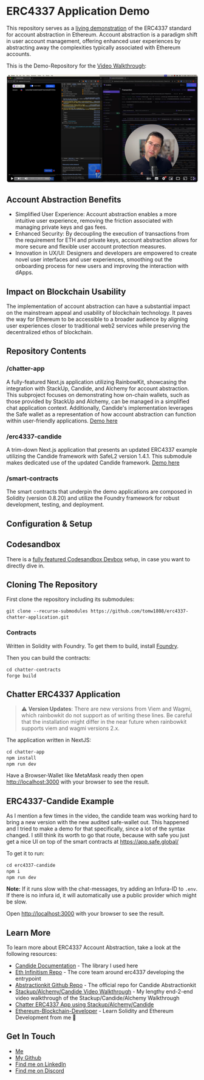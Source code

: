# ERC4337 Application Demo

This repository serves as a [living demonstration](https://erc4337-chatter-nextjs-app.vercel.app/) of the ERC4337 standard for account abstraction in Ethereum. Account abstraction is a paradigm shift in user account management, offering enhanced user experiences by abstracting away the complexities typically associated with Ethereum accounts.

This is the Demo-Repository for the [Video Walkthrough](https://www.youtube.com/watch?v=v_V4Wqcn7vE):

[![ERC4337 Demo](./video-screenshot.png)](https://www.youtube.com/watch?v=v_V4Wqcn7vE)


## Account Abstraction Benefits

 - Simplified User Experience: Account abstraction enables a more intuitive user experience, removing the friction associated with managing private keys and gas fees.
 - Enhanced Security: By decoupling the execution of transactions from the requirement for ETH and private keys, account abstraction allows for more secure and flexible user account protection measures.
 - Innovation in UX/UI: Designers and developers are empowered to create novel user interfaces and user experiences, smoothing out the onboarding process for new users and improving the interaction with dApps.

## Impact on Blockchain Usability

The implementation of account abstraction can have a substantial impact on the mainstream appeal and usability of blockchain technology. It paves the way for Ethereum to be accessible to a broader audience by aligning user experiences closer to traditional web2 services while preserving the decentralized ethos of blockchain.

## Repository Contents

### /chatter-app
A fully-featured Next.js application utilizing RainbowKit, showcasing the integration with StackUp, Candide, and Alchemy for account abstraction. This subproject focuses on demonstrating how on-chain wallets, such as those provided by StackUp and Alchemy, can be managed in a simplified chat application context. Additionally, Candide's implementation leverages the Safe wallet as a representation of how account abstraction can function within user-friendly applications. [Demo here](https://erc4337-chatter-nextjs-app.vercel.app/)

### /erc4337-candide
A trim-down Next.js application that presents an updated ERC4337 example utilizing the Candide framework with SafeL2 version 1.4.1. This submodule makes dedicated use of the updated Candide framework. [Demo here](https://erc4337-candide.vercel.app/)

### /smart-contracts
The smart contracts that underpin the demo applications are composed in Solidity (version 0.8.20) and utilize the Foundry framework for robust development, testing, and deployment. 

## Configuration & Setup

## Codesandbox
There is a [fully featured Codesandbox Devbox](https://codesandbox.io/p/devbox/erc4337-chatter-8fc2sh?embed=1&file=%2Ferc4337-chatter-application%2Fchatter-app%2Fapp%2Fpage.tsx&layout=%257B%2522sidebarPanel%2522%253A%2522EXPLORER%2522%252C%2522rootPanelGroup%2522%253A%257B%2522direction%2522%253A%2522horizontal%2522%252C%2522contentType%2522%253A%2522UNKNOWN%2522%252C%2522type%2522%253A%2522PANEL_GROUP%2522%252C%2522id%2522%253A%2522ROOT_LAYOUT%2522%252C%2522panels%2522%253A%255B%257B%2522type%2522%253A%2522PANEL_GROUP%2522%252C%2522contentType%2522%253A%2522UNKNOWN%2522%252C%2522direction%2522%253A%2522vertical%2522%252C%2522id%2522%253A%2522clrlyar6g00063b6ku7nvgs1f%2522%252C%2522sizes%2522%253A%255B70%252C30%255D%252C%2522panels%2522%253A%255B%257B%2522type%2522%253A%2522PANEL_GROUP%2522%252C%2522contentType%2522%253A%2522EDITOR%2522%252C%2522direction%2522%253A%2522horizontal%2522%252C%2522id%2522%253A%2522EDITOR%2522%252C%2522panels%2522%253A%255B%257B%2522type%2522%253A%2522PANEL%2522%252C%2522contentType%2522%253A%2522EDITOR%2522%252C%2522id%2522%253A%2522clrlyar6g00023b6k904d2ya4%2522%257D%255D%257D%252C%257B%2522type%2522%253A%2522PANEL_GROUP%2522%252C%2522contentType%2522%253A%2522SHELLS%2522%252C%2522direction%2522%253A%2522horizontal%2522%252C%2522id%2522%253A%2522SHELLS%2522%252C%2522panels%2522%253A%255B%257B%2522type%2522%253A%2522PANEL%2522%252C%2522contentType%2522%253A%2522SHELLS%2522%252C%2522id%2522%253A%2522clrlyar6g00043b6k92ungqpz%2522%257D%255D%252C%2522sizes%2522%253A%255B100%255D%257D%255D%257D%252C%257B%2522type%2522%253A%2522PANEL_GROUP%2522%252C%2522contentType%2522%253A%2522DEVTOOLS%2522%252C%2522direction%2522%253A%2522vertical%2522%252C%2522id%2522%253A%2522DEVTOOLS%2522%252C%2522panels%2522%253A%255B%257B%2522type%2522%253A%2522PANEL%2522%252C%2522contentType%2522%253A%2522DEVTOOLS%2522%252C%2522id%2522%253A%2522clrlyar6g00053b6kt3jxl9m9%2522%257D%255D%252C%2522sizes%2522%253A%255B100%255D%257D%255D%252C%2522sizes%2522%253A%255B50%252C50%255D%257D%252C%2522tabbedPanels%2522%253A%257B%2522clrlyar6g00023b6k904d2ya4%2522%253A%257B%2522id%2522%253A%2522clrlyar6g00023b6k904d2ya4%2522%252C%2522tabs%2522%253A%255B%255D%257D%252C%2522clrlyar6g00053b6kt3jxl9m9%2522%253A%257B%2522id%2522%253A%2522clrlyar6g00053b6kt3jxl9m9%2522%252C%2522activeTabId%2522%253A%2522clrlzg66g01423b6k39wefje3%2522%252C%2522tabs%2522%253A%255B%257B%2522type%2522%253A%2522TASK_PORT%2522%252C%2522taskId%2522%253A%2522start%2520chat%2520app%2522%252C%2522port%2522%253A3000%252C%2522id%2522%253A%2522clrlzg66g01423b6k39wefje3%2522%252C%2522mode%2522%253A%2522permanent%2522%252C%2522path%2522%253A%2522%252Fstackup%2522%257D%255D%257D%252C%2522clrlyar6g00043b6k92ungqpz%2522%253A%257B%2522id%2522%253A%2522clrlyar6g00043b6k92ungqpz%2522%252C%2522activeTabId%2522%253A%2522clrlzg31x012g3b6kjrgbvzeb%2522%252C%2522tabs%2522%253A%255B%257B%2522id%2522%253A%2522clrlyar6g00033b6k39z2q9gr%2522%252C%2522mode%2522%253A%2522permanent%2522%252C%2522type%2522%253A%2522TASK_LOG%2522%252C%2522taskId%2522%253A%2522start%2522%257D%252C%257B%2522type%2522%253A%2522TASK_LOG%2522%252C%2522taskId%2522%253A%2522start%2520chat%2520app%2522%252C%2522id%2522%253A%2522clrlzg31x012g3b6kjrgbvzeb%2522%252C%2522mode%2522%253A%2522permanent%2522%257D%255D%257D%257D%252C%2522showDevtools%2522%253Atrue%252C%2522showShells%2522%253Atrue%252C%2522showSidebar%2522%253Atrue%252C%2522sidebarPanelSize%2522%253A15%257D) setup, in case you want to directly dive in.

## Cloning The Repository

First clone the repository including its submodules: 

```
git clone --recurse-submodules https://github.com/tomw1808/erc4337-chatter-application.git
```

### Contracts

Written in Solidity with Foundry. To get them to build, install [Foundry](https://book.getfoundry.sh/getting-started/installation).

Then you can build the contracts:

```
cd chatter-contracts
forge build
```

## Chatter ERC4337 Application

> :warning: **Version Updates**: There are new versions from Viem and Wagmi, which rainbowkit do not support as of writing these lines. Be careful that the installation might differ in the near future when rainbowkit supports viem and wagmi versions 2.x.


The application written in NextJS:

```
cd chatter-app
npm install
npm run dev
```

Have a Browser-Wallet like MetaMask ready then open [http://localhost:3000](http://localhost:3000) with your browser to see the result.

## ERC4337-Candide Example

As I mention a few times in the video, the candide team was working hard to bring a new version with the new audited safe-wallet out. This happened and I tried to make a demo for that specifically, since a lot of the syntax changed. I still think its worth to go that route, because with safe you just get a nice UI on top of the smart contracts at https://app.safe.global/

To get it to run:


```
cd erc4337-candide
npm i
npm run dev
```

**Note:** If it runs slow with the chat-messages, try adding an Infura-ID to `.env`. If there is no infura id, it will automatically use a public provider which might be slow.

Open [http://localhost:3000](http://localhost:3000) with your browser to see the result.

## Learn More

To learn more about ERC4337 Account Abstraction, take a look at the following resources:

- [Candide Documentation](https://docs.candide.dev/wallet/abstractionkit/introduction/) - The library I used here
- [Eth Infinitism Repo](https://github.com/eth-infinitism/account-abstraction/tree/develop) - The core team around erc4337 developing the entrypoint
- [Abstractionkit Github Repo](https://github.com/candidelabs/abstractionkit/tree/main) - The official repo for Candide Abstractionkit
- [Stackup/Alchemy/Candide Video Walkthrough](https://youtu.be/v_V4Wqcn7vE) - My lengthy end-2-end video walkthrough of the Stackup/Candide/Alchemy Walkthrough
- [Chatter ERC4337 App using Stackup/Alchemy/Candide](https://erc4337-chatter-nextjs-app.vercel.app/)
- [Ethereum-Blockchain-Developer](https://ethereum-blockchain-developer.com) - Learn Solidity and Ethereum Development from me 🤗

## Get In Touch

 - [Me](https://thomaswiesner.com)
 - [My Github](https://github.com/tomw1808)
 - [Find me on LinkedIn](https://www.linkedin.com/in/thomas-wiesner)
 - [Find me on Discord](https://discord.gg/nKV7xzxdEh)